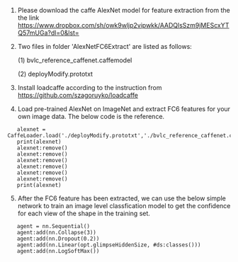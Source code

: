 1. Please download the caffe AlexNet model for feature extraction from the the link https://www.dropbox.com/sh/owk9wljp2vipwkk/AADQlsSzm9jMEScxYTQ57mUGa?dl=0&lst=

2. Two files in folder 'AlexNetFC6Extract' are listed as follows:

    (1) bvlc_reference_caffenet.caffemodel
    
    (2) deployModify.prototxt
    
3. Install loadcaffe according to the instruction from https://github.com/szagoruyko/loadcaffe  

4. Load pre-trained AlexNet on ImageNet and extract FC6 features for your own image data. The below code is the reference.
 ```
    alexnet = CaffeLoader.load('./deployModify.prototxt','./bvlc_reference_caffenet.caffemodel')
    print(alexnet)
    alexnet:remove()
    alexnet:remove()
    alexnet:remove()
    alexnet:remove()
    alexnet:remove()
    alexnet:remove()
    print(alexnet)
 ```
5. After the FC6 feature has been extracted, we can use the below simple network to train an image level classfication model to get the confidence for each view of the shape in the training set.

```
   agent = nn.Sequential()
   agent:add(nn.Collapse(3))
   agent:add(nn.Dropout(0.2))
   agent:add(nn.Linear(opt.glimpseHiddenSize, #ds:classes()))
   agent:add(nn.LogSoftMax())
```
